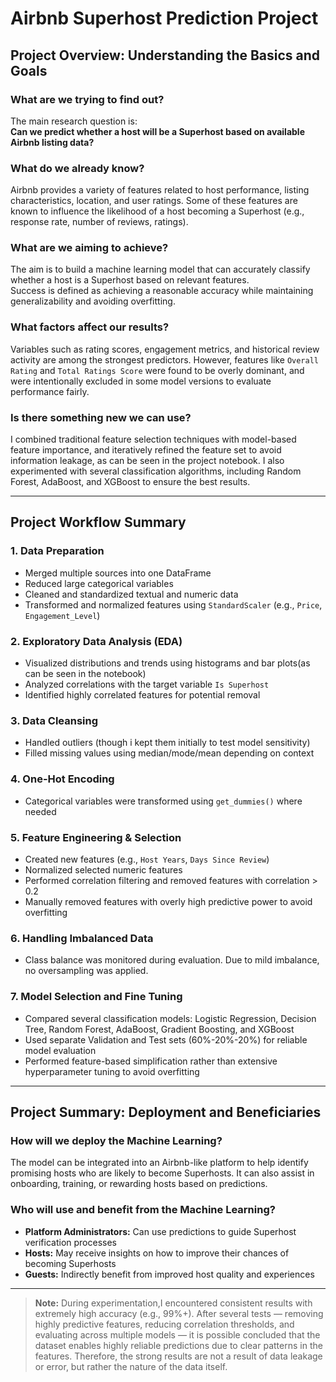 # Airbnb Superhost Prediction Project

## Project Overview: Understanding the Basics and Goals

### What are we trying to find out?
The main research question is:  
**Can we predict whether a host will be a Superhost based on available Airbnb listing data?**

### What do we already know?
Airbnb provides a variety of features related to host performance, listing characteristics, location, and user ratings. Some of these features are known to influence the likelihood of a host becoming a Superhost (e.g., response rate, number of reviews, ratings).

### What are we aiming to achieve?
The aim is to build a machine learning model that can accurately classify whether a host is a Superhost based on relevant features.  
Success is defined as achieving a reasonable accuracy while maintaining generalizability and avoiding overfitting.

### What factors affect our results?
Variables such as rating scores, engagement metrics, and historical review activity are among the strongest predictors. However, features like `Overall Rating` and `Total Ratings Score` were found to be overly dominant, and were intentionally excluded in some model versions to evaluate performance fairly. 

### Is there something new we can use?
I combined traditional feature selection techniques with model-based feature importance, and iteratively refined the feature set to avoid information leakage, as can be seen in the project notebook. I also experimented with several classification algorithms, including Random Forest, AdaBoost, and XGBoost to ensure the best results.

---

## Project Workflow Summary

### 1. Data Preparation
- Merged multiple sources into one DataFrame
- Reduced large categorical variables
- Cleaned and standardized textual and numeric data
- Transformed and normalized features using `StandardScaler` (e.g., `Price`, `Engagement_Level`)

### 2. Exploratory Data Analysis (EDA)
- Visualized distributions and trends using histograms and bar plots(as can be seen in the notebook)
- Analyzed correlations with the target variable `Is Superhost`
- Identified highly correlated features for potential removal

### 3. Data Cleansing
- Handled outliers (though i kept them initially to test model sensitivity)
- Filled missing values using median/mode/mean depending on context

### 4. One-Hot Encoding
- Categorical variables were transformed using `get_dummies()` where needed

### 5. Feature Engineering & Selection
- Created new features (e.g., `Host Years`, `Days Since Review`)
- Normalized selected numeric features
- Performed correlation filtering and removed features with correlation > 0.2
- Manually removed features with overly high predictive power to avoid overfitting

### 6. Handling Imbalanced Data
- Class balance was monitored during evaluation. Due to mild imbalance, no oversampling was applied.

### 7. Model Selection and Fine Tuning
- Compared several classification models: Logistic Regression, Decision Tree, Random Forest, AdaBoost, Gradient Boosting, and XGBoost
- Used separate Validation and Test sets (60%-20%-20%) for reliable model evaluation
- Performed feature-based simplification rather than extensive hyperparameter tuning to avoid overfitting

---

## Project Summary: Deployment and Beneficiaries

### How will we deploy the Machine Learning?
The model can be integrated into an Airbnb-like platform to help identify promising hosts who are likely to become Superhosts. It can also assist in onboarding, training, or rewarding hosts based on predictions.

### Who will use and benefit from the Machine Learning?
- **Platform Administrators:** Can use predictions to guide Superhost verification processes
- **Hosts:** May receive insights on how to improve their chances of becoming Superhosts
- **Guests:** Indirectly benefit from improved host quality and experiences

---

> **Note:** During experimentation,I encountered consistent results with extremely high accuracy (e.g., 99%+). After several tests — removing highly predictive features, reducing correlation thresholds, and evaluating across multiple models — it is possible concluded that the dataset enables highly reliable predictions due to clear patterns in the features. Therefore, the strong results are not a result of data leakage or error, but rather the nature of the data itself.


